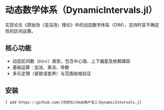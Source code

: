 # 动态数学体系（DynamicIntervals.jl）

实现论文《原始场（混沌场）理论》中的动态数学体系（DIM），支持时变不确定性的区间运算。

## 核心功能
- 动态区间数（`DInt`）类型，包含中心值、上下偏差及依赖跟踪
- 基础运算：加法、乘法、导数
- 多乐定理（紧致误差界）与范围收缩验证

## 安装
```julia
] add https://github.com/[你的GitHub用户名]/DynamicIntervals.jl
